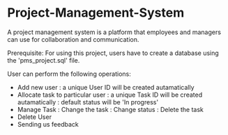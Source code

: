 # Project-Management-System
A project management system is a platform that employees and managers can use for collaboration and communication.

Prerequisite:
For using this project, users have to create a database using the 'pms_project.sql' file.

User can perform the following operations:
- Add new user
    : a unique User ID will be created autamatically
- Allocate task to particular user
    : a unique Task ID will be created autamatically
    : default status will be 'In progress'
- Manage Task
    : Change the task
    : Change status
    : Delete the task
- Delete User
- Sending us feedback
